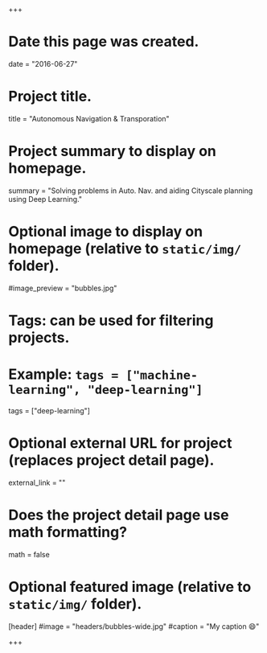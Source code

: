 +++
# Date this page was created.
date = "2016-06-27"

# Project title.
title = "Autonomous Navigation & Transporation"

# Project summary to display on homepage.
summary = "Solving problems in Auto. Nav. and aiding Cityscale planning using Deep Learning."

# Optional image to display on homepage (relative to `static/img/` folder).
#image_preview = "bubbles.jpg"

# Tags: can be used for filtering projects.
# Example: `tags = ["machine-learning", "deep-learning"]`
tags = ["deep-learning"]

# Optional external URL for project (replaces project detail page).
external_link = ""

# Does the project detail page use math formatting?
math = false

# Optional featured image (relative to `static/img/` folder).
[header]
#image = "headers/bubbles-wide.jpg"
#caption = "My caption :smile:"

+++
